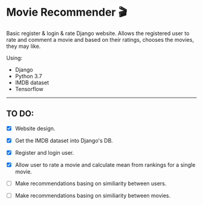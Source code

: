 # Movie Recommender 🎬
Basic register & login & rate Django website. Allows the registered user to rate and comment a movie and based on their ratings, chooses the movies, they may like.

Using:
- Django
- Python 3.7
- IMDB dataset
- Tensorflow




-------


## TO DO:

- [x] Website design.

- [x] Get the IMDB dataset into Django's DB.

- [x] Register and login user.

- [x] Allow user to rate a movie and calculate mean from rankings for a single movie.

- [ ] Make recommendations basing on similiarity between users.

- [ ] Make recommendations basing on similiarity between movies.

